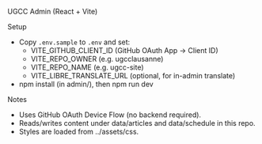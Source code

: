 UGCC Admin (React + Vite)

Setup
- Copy `.env.sample` to `.env` and set:
  - VITE_GITHUB_CLIENT_ID (GitHub OAuth App → Client ID)
  - VITE_REPO_OWNER (e.g. ugcclausanne)
  - VITE_REPO_NAME (e.g. ugcc-site)
  - VITE_LIBRE_TRANSLATE_URL (optional, for in-admin translate)
- npm install (in admin/), then npm run dev

Notes
- Uses GitHub OAuth Device Flow (no backend required).
- Reads/writes content under data/articles and data/schedule in this repo.
- Styles are loaded from ../assets/css.
